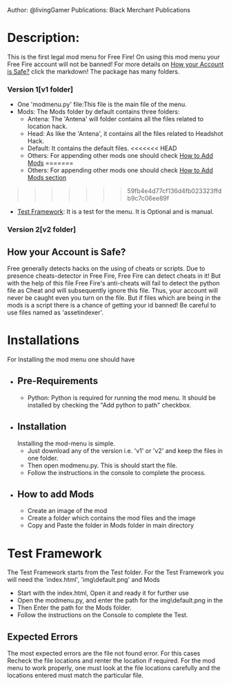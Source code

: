 Author: @livingGamer
Publications: Black Merchant Publications
# Description:
This is the first legal mod menu for Free Fire! On using this mod menu your Free Fire account
will not be banned! For more details on [How your Account is Safe?](#how-your-account-is-safe) click the markdown! The package has many folders. 
### Version 1[v1 folder]
* One 'modmenu.py' file:This file is the main file of the menu.
* Mods: The Mods folder by default contains three folders:
    * Antena: The 'Antena' will folder contains all the files related to location hack.
    * Head: As like the 'Antena', it contains all the files related to Headshot Hack.
    * Default: It contains the default files.
<<<<<<< HEAD
    * Others: For appending other mods one should check [How to Add Mods](#how-to-add-mods)
=======
    * Others: For appending other mods one should check [How to Add Mods section](#how-to-add-mods)
>>>>>>> 59fb4e4d77cf136d4fb023323ffdb9c7c06ee89f
* [Test Framework](#Test-Framework): It is a test for the menu. It is Optional and is manual.
### Version 2[v2 folder]
## How your Account is Safe?
Free generally detects hacks on the using of cheats or scripts. Due to presence cheats-detector in Free Fire, Free Fire can detect cheats in it! But with the help of this file Free Fire's anti-cheats will fail to detect the python file as Cheat and will subsequently ignore this file. Thus, your account will never be caught even you turn on the file. But if files which are being in the mods is a script there is a chance of getting your id banned! Be careful to use files named as 'assetindexer'.
# Installations
For Installing the mod menu one should have 
* ## Pre-Requirements
    * Python: Python is required for running the mod menu. It should be installed by checking the "Add python to path" checkbox.
* ## Installation
    Installing the mod-menu is simple.
    * Just download any of the version i.e. 'v1' or 'v2' and keep the files in one folder.
    * Then open modmenu.py. This is should start the file.
    * Follow the instructions in the console to complete the process.
* ## How to add Mods
    * Create an image of the mod
    * Create a folder which contains the mod files and the image
    * Copy and Paste the folder in Mods folder in main directory
# Test Framework
The Test Framework starts from the Test folder. For the Test Framework you will need the 'index.html', 'img\default.png' and Mods
* Start with the index.html, Open it and ready it for further use
* Open the modmenu.py, and enter the path for the img\default.png in the 
* Then Enter the path for the Mods folder.
* Follow the instructions on the Console to complete the Test.

## Expected Errors
The most expected errors are the file not found error. For this cases Recheck the file locations and renter the location if required. For the mod menu to work properly, one must look at the file locations carefully and the locations entered must match the particular file.
